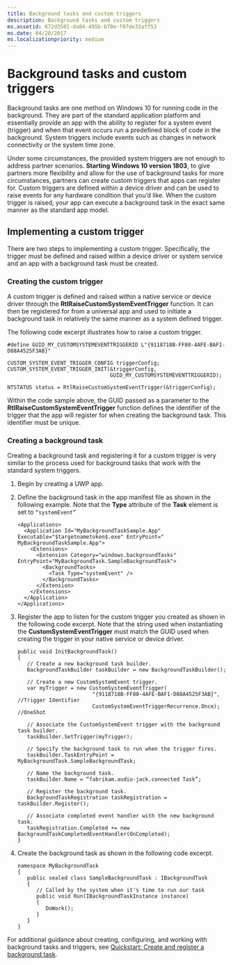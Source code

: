 ```yaml
---
title: Background tasks and custom triggers
description: Background tasks and custom triggers
ms.assetid: 672d3501-da84-495b-b70e-f07de32aff53
ms.date: 04/20/2017
ms.localizationpriority: medium
---
```


# Background tasks and custom triggers


Background tasks are one method on Windows 10 for running code in the background. They are part of the standard application platform and essentially provide an app with the ability to register for a system event (trigger) and when that event occurs run a predefined block of code in the background. System triggers include events such as changes in network connectivity or the system time zone.

Under some circumstances, the provided system triggers are not enough to address partner scenarios. **Starting Windows 10 version 1803**, to give partners more flexibility and allow for the use of background tasks for more circumstances, partners can create custom triggers that apps can register for. Custom triggers are defined within a device driver and can be used to raise events for any hardware condition that you’d like. When the custom trigger is raised, your app can execute a background task in the exact same manner as the standard app model.

## <span id="Implementing_a_custom_trigger"></span><span id="implementing_a_custom_trigger"></span><span id="IMPLEMENTING_A_CUSTOM_TRIGGER"></span>Implementing a custom trigger


There are two steps to implementing a custom trigger. Specifically, the trigger must be defined and raised within a device driver or system service and an app with a background task must be created.

### <span id="Creating_the_custom_trigger"></span><span id="creating_the_custom_trigger"></span><span id="CREATING_THE_CUSTOM_TRIGGER"></span>Creating the custom trigger

A custom trigger is defined and raised within a native service or device driver through the **RtlRaiseCustomSystemEventTrigger** function. It can then be registered for from a universal app and used to initiate a background task in relatively the same manner as a system defined trigger.

The following code excerpt illustrates how to raise a custom trigger.

``` syntax
#define GUID_MY_CUSTOMSYSTEMEVENTTRIGGERID L"{9118718B-FF80-4AFE-BAF1-D88A4525F3AB}"

CUSTOM_SYSTEM_EVENT_TRIGGER_CONFIG triggerConfig;
CUSTOM_SYSTEM_EVENT_TRIGGER_INIT(&triggerConfig,
                                 GUID_MY_CUSTOMSYSTEMEVENTTRIGGERID);

NTSTATUS status = RtlRaiseCustomSystemEventTrigger(&triggerConfig);
```

Within the code sample above, the GUID passed as a parameter to the **RtlRaiseCustomSystemEventTrigger** function defines the identifier of the trigger that the app will register for when creating the background task. This identifier must be unique.

### <span id="Creating_a_background_task"></span><span id="creating_a_background_task"></span><span id="CREATING_A_BACKGROUND_TASK"></span>Creating a background task

Creating a background task and registering it for a custom trigger is very similar to the process used for background tasks that work with the standard system triggers.

1.  Begin by creating a UWP app.

2.  Define the background task in the app manifest file as shown in the following example. Note that the **Type** attribute of the **Task** element is set to `“systemEvent”`

    ``` syntax
    <Applications>
      <Application Id="MyBackgroundTaskSample.App" Executable="$targetnametoken$.exe" EntryPoint=" MyBackgroundTaskSample.App">
        <Extensions>
          <Extension Category="windows.backgroundTasks" EntryPoint="MyBackgroundTask.SampleBackgroundTask">
            <BackgroundTasks>
              <Task Type="systemEvent" />
            </BackgroundTasks>
          </Extension>
        </Extensions>
      </Application>
    </Applications>
    ```

3.  Register the app to listen for the custom trigger you created as shown in the following code excerpt. Note that the string used when instantiating the **CustomSystemEventTrigger** must match the GUID used when creating the trigger in your native service or device driver.

    ``` syntax
    public void InitBackgroundTask()
    {
       // Create a new background task builder.
       BackgroundTaskBuilder taskBuilder = new BackgroundTaskBuilder();

       // Create a new CustomSystemEvent trigger.
       var myTrigger = new CustomSystemEventTrigger(
                            "{9118718B-FF80-4AFE-BAF1-D88A4525F3AB}", //Trigger Identifier
                            CustomSystemEventTriggerRecurrence.Once); //OneShot 

       // Associate the CustomSystemEvent trigger with the background task builder.
       taskBuilder.SetTrigger(myTrigger);

       // Specify the background task to run when the trigger fires.
       taskBuilder.TaskEntryPoint = MyBackgroundTask.SampleBackgroundTask;

       // Name the background task.
       taskBuilder.Name = “fabrikam.audio-jack.connected Task”;

       // Register the background task.
       BackgroundTaskRegistration taskRegistration = taskBuilder.Register();

       // Associate completed event handler with the new background task.
       taskRegistration.Completed += new BackgroundTaskCompletedEventHandler(OnCompleted); 
    }
    ```

4.  Create the background task as shown in the following code excerpt.

    ``` syntax
    namespace MyBackgroundTask
    {
       public sealed class SampleBackgroundTask : IBackgroundTask
       {
          // Called by the system when it's time to run our task
          public void Run(IBackgroundTaskInstance instance)
          {
             DoWork();
          }
       }
    }
    ```

For additional guidance about creating, configuring, and working with background tasks and triggers, see [Quickstart: Create and register a background task](https://msdn.microsoft.com/library/windows/apps/hh977055.aspx).

 

 





